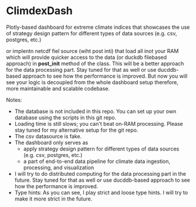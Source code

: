 # ClimdexDash
Plotly-based dashboard for extreme climate indices that showcases the use of strategy design pattern for different types of data sources (e.g. csv, postgres, etc.)



or implentn netcdf fiel source (wiht post inti) that load all inot your RAM which will provide quicker access to the data (or duckdb filebased approach) in __post_init__ method of the class. This will be a better approach for the data processing part. Stay tuned for that as well or use ducddb-based approach to see how the performance is improved.
But now you will see your logic is decoupled from the whole dashboard setup therefore, more maintainable and scalable codebase. 

Notes:
- The database is not included in this repo. You can set up your own database using the scripts in this git repo.
- Loading time is still slows; you can't beat on-RAM processing. Please stay tuned for my alternative setup for the git repo.
- The csv datasource is fake.
- The dashboard only serves as
    - apply strategy design pattern for different types of data sources (e.g. csv, postgres, etc.)
    - a part of end-to-end data pipeline for climate data ingestion, processing, and visualization
- I will try to do distributed computing for the data processing part in the future. Stay tuned for that as well or use ducddb-based approach to see how the performance is improved.
- Type hints: As you can see, I play strict and loose type hints. I will try to make it more strict in the future.

